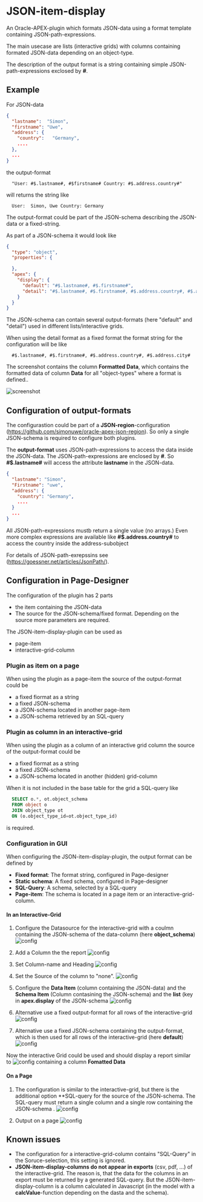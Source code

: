 # JSON-item-display

An Oracle-APEX-plugin which formats JSON-data using a format template containing JSON-path-expressions.

The main usecase are lists (interactive grids) with columns containing formated JSON-data depending on an object-type.

The description of the output format is a string containing simple JSON-path-expressions exclosed by **#**.

## Example

For JSON-data
```JSON
{
  "lastname":  "Simon",
  "firstname": "Uwe",
  "address": {
    "country":   "Germany",
    ....
  },
  ...
}

```
the output-format
```
  "User: #$.lastname#, #$firstname# Country: #$.address.country#" 
```
will returns the string like
```
  User:  Simon, Uwe Country: Germany
```
The output-format could be part of the JSON-schema describing the JSON-data or a fixed-string.

As part of a JSON-schema it would look like
```JSON
{
  "type": "object",
  "properties": {

  },
  "apex": {
    "display": {
      "default": "#$.lastname#, #$.firstname#",
      "detail": "#$.lastname#, #$.firstname#, #$.address.country#, #$.address.city#",
    }
  } 
}
```
The JSON-schema can contain several output-formats (here "default" and "detail") used in different lists/interactive grids.

When using the detail format as a fixed format the format string for the configuration will be like
```
  #$.lastname#, #$.firstname#, #$.address.country#, #$.address.city#
```

The screenshot contains the column **Formatted Data**, which contains the formatted data of column **Data** for all "object-types" where a format is defined..

![screenshot](demo.png)

## Configuration of output-formats

The configurastion could be part of a **JSON-region**-configuration (https://github.com/simonuwe/oracle-apex-json-region). So only a single JSON-schema is required to configure both plugins.

The **output-format** uses JSON-path-expressions to access the data inside the JSON-data. The JSON-path-expressions are enclosed by **#**. 
So **#$.lastname#** will access the attribute **lastname** in the JSON-data.
```JSON
{
  "lastname": "Simon",
  "Firstname": "uwe",
  "address": {
    "country": "Germany",
    ....
  }
  ...
}
```
All JSON-path-expressions mustb return a single value (no arrays.)
Even more complex expressions are available like **#$.address.country#** to access the country inside the address-subobject

For details of JSON-path-exrepssins see (https://goessner.net/articles/JsonPath/).


## Configuration in Page-Designer

The configuration of the plugin has 2 parts
- the item containing the JSON-data
- The source for the JSON-schema/fixed format. Depending on the source more parameters are required.

The JSON-item-display-plugin can be used as 
- page-item
- interactive-grid-column

### Plugin as item on a page
When using the plugin as a page-item the source of the output-format could be
- a fixed fiormat as a string
- a fixed JSON-schema
- a JSON-schema located in another page-item
- a JSON-schema retrieved by an SQL-query

### Plugin as column in an interactive-grid
When using the plugin as a column of an interactive grid column the source of the output-format could be
- a fixed fiormat as a string
- a fixed JSON-schema
- a JSON-schema located in another (hidden) grid-column

When it is not included in the base table for the grid a SQL-query like
```SQL
  SELECT o.*, ot.object_schema
  FROM object o
  JOIN object_type ot
  ON (o.object_type_id=ot.object_type_id)
```
is required.
 
### Configuration in GUI
When configuring the JSON-item-display-plugin, the output format can be defined by
- **Fixed format**: The format string, configured in Page-designer 
- **Static schema**: A fixed schema, configured in Page-designer
- **SQL-Query**: A schema, selected by a SQL-query
- **Page-item**: The schema is located in a page item or an interactive-grid-column. 

#### In an Interactive-Grid

1. Configure the Datasource for the interactive-grid with a coulmn containing the JSON-schema of the data-column (here **object_schema**)
![config](config-01.png)

2. Add a Column the the report
![config](config-02.png)

3. Set Column-name and Heading
![config](config-03.png)

4. Set the Source of the column to "none".
![config](config-05.png)

4. Configure the **Data Item** (column containing the JSON-data) and the **Schema Item** (Column contasining the JSON-schema) and the **list** (key in **apex.display** of the JSON-schema
![config](config-04.png)

6. Alternative use a fixed output-format for all rows of the interactive-grid
![config](config-06.png)

1. Alternative use a fixed JSON-schema containing the output-format, which is then used for all rows of the interactive-grid (here **default**)
![config](config-07.png)


Now the interactive Grid could be used and should display a report similar to ![config](config-10.png)
containing a column **Fomatted Data**

#### On a Page

1. The configuration is similar to the interactive-grid, but there is the additional option **SQL-query for the source of the JSON-schema. The SQL-query must return a single column and a single row containing the JSON-schema .
![config](config-08.png)

2. Output on a page
![config](config-11.png)



## Known issues
- The configuration for a interactive-grid-column contains "SQL-Query" in the Soruce-selection, this setting is ignored.
- **JSON-item-display-columns do not appear in exports** (csv, pdf, ...) of the interactive-grid. The reason is, that the data for the columns in an export must be returned by a generated SQL-query. But the JSON-item-display-column is a column calculated in Javascript (in the model with a **calcValue**-function depending on the dasta and the schema). 